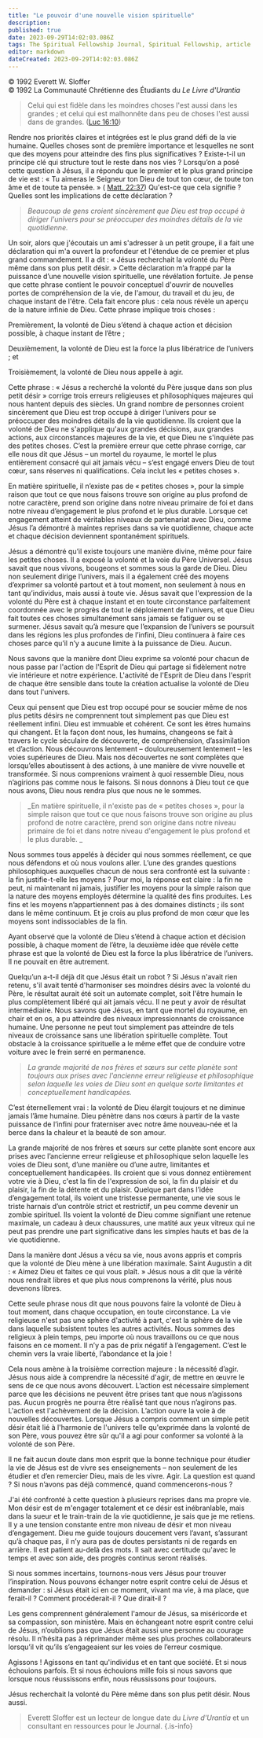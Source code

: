 ```yaml
---
title: "Le pouvoir d'une nouvelle vision spirituelle"
description: 
published: true
date: 2023-09-29T14:02:03.086Z
tags: The Spiritual Fellowship Journal, Spiritual Fellowship, article
editor: markdown
dateCreated: 2023-09-29T14:02:03.086Z
---
```


<p class="v-card v-sheet theme--light gray lighten-3 px-2">© 1992 Everett W. Sloffer<br>© 1992 La Communauté Chrétienne des Étudiants du <i>Le Livre d'Urantia</i ></p>


> Celui qui est fidèle dans les moindres choses l'est aussi dans les grandes ; et celui qui est malhonnête dans peu de choses l'est aussi dans de grandes. ([Luc 16:10](/fr/Bible/Luke/16#v10))

Rendre nos priorités claires et intégrées est le plus grand défi de la vie humaine. Quelles choses sont de première importance et lesquelles ne sont que des moyens pour atteindre des fins plus significatives ? Existe-t-il un principe clé qui structure tout le reste dans nos vies ? Lorsqu’on a posé cette question à Jésus, il a répondu que le premier et le plus grand principe de vie est : « Tu aimeras le Seigneur ton Dieu de tout ton cœur, de toute ton âme et de toute ta pensée. » ( [Matt. 22:37](/fr/Bible/Matthew/22#v37)) Qu'est-ce que cela signifie ? Quelles sont les implications de cette déclaration ?

> _Beaucoup de gens croient sincèrement que Dieu est trop occupé à diriger l'univers pour se préoccuper des moindres détails de la vie quotidienne._

Un soir, alors que j'écoutais un ami s'adresser à un petit groupe, il a fait une déclaration qui m'a ouvert la profondeur et l'étendue de ce premier et plus grand commandement. Il a dit : « Jésus recherchait la volonté du Père même dans son plus petit désir. » Cette déclaration m’a frappé par la puissance d’une nouvelle vision spirituelle, une révélation fortuite. Je pense que cette phrase contient le pouvoir conceptuel d'ouvrir de nouvelles portes de compréhension de la vie, de l'amour, du travail et du jeu, de chaque instant de l'être. Cela fait encore plus : cela nous révèle un aperçu de la nature infinie de Dieu. Cette phrase implique trois choses :

Premièrement, la volonté de Dieu s’étend à chaque action et décision possible, à chaque instant de l’être ;

Deuxièmement, la volonté de Dieu est la force la plus libératrice de l’univers ; et

Troisièmement, la volonté de Dieu nous appelle à agir.

Cette phrase : « Jésus a recherché la volonté du Père jusque dans son plus petit désir » corrige trois erreurs religieuses et philosophiques majeures qui nous hantent depuis des siècles. Un grand nombre de personnes croient sincèrement que Dieu est trop occupé à diriger l’univers pour se préoccuper des moindres détails de la vie quotidienne. Ils croient que la volonté de Dieu ne s'applique qu'aux grandes décisions, aux grandes actions, aux circonstances majeures de la vie, et que Dieu ne s'inquiète pas des petites choses. C’est la première erreur que cette phrase corrige, car elle nous dit que Jésus – un mortel du royaume, le mortel le plus entièrement consacré qui ait jamais vécu – s’est engagé envers Dieu de tout cœur, sans réserves ni qualifications. Cela inclut les « petites choses ».

En matière spirituelle, il n’existe pas de « petites choses », pour la simple raison que tout ce que nous faisons trouve son origine au plus profond de notre caractère, prend son origine dans notre niveau primaire de foi et dans notre niveau d’engagement le plus profond et le plus durable. Lorsque cet engagement atteint de véritables niveaux de partenariat avec Dieu, comme Jésus l’a démontré à maintes reprises dans sa vie quotidienne, chaque acte et chaque décision deviennent spontanément spirituels.

Jésus a démontré qu’il existe toujours une manière divine, même pour faire les petites choses. Il a exposé la volonté et la voie du Père Universel. Jésus savait que nous vivons, bougeons et sommes sous la garde de Dieu. Dieu non seulement dirige l’univers, mais il a également créé des moyens d’exprimer sa volonté partout et à tout moment, non seulement à nous en tant qu’individus, mais aussi à toute vie. Jésus savait que l'expression de la volonté du Père est à chaque instant et en toute circonstance parfaitement coordonnée avec le progrès de tout le déploiement de l'univers, et que Dieu fait toutes ces choses simultanément sans jamais se fatiguer ou se surmener. Jésus savait qu’à mesure que l’expansion de l’univers se poursuit dans les régions les plus profondes de l’infini, Dieu continuera à faire ces choses parce qu’il n’y a aucune limite à la puissance de Dieu. Aucun.

Nous savons que la manière dont Dieu exprime sa volonté pour chacun de nous passe par l'action de l'Esprit de Dieu qui partage si fidèlement notre vie intérieure et notre expérience. L'activité de l'Esprit de Dieu dans l'esprit de chaque être sensible dans toute la création actualise la volonté de Dieu dans tout l'univers.

Ceux qui pensent que Dieu est trop occupé pour se soucier même de nos plus petits désirs ne comprennent tout simplement pas que Dieu est réellement infini. Dieu est immuable et cohérent. Ce sont les êtres humains qui changent. Et la façon dont nous, les humains, changeons se fait à travers le cycle séculaire de découverte, de compréhension, d’assimilation et d’action. Nous découvrons lentement – douloureusement lentement – les voies supérieures de Dieu. Mais nos découvertes ne sont complètes que lorsqu’elles aboutissent à des actions, à une manière de vivre nouvelle et transformée. Si nous comprenions vraiment à quoi ressemble Dieu, nous n’agirions pas comme nous le faisons. Si nous donnons à Dieu tout ce que nous avons, Dieu nous rendra plus que nous ne le sommes.

> _En matière spirituelle, il n'existe pas de « petites choses », pour la simple raison que tout ce que nous faisons trouve son origine au plus profond de notre caractère, prend son origine dans notre niveau primaire de foi et dans notre niveau d'engagement le plus profond et le plus durable. _

Nous sommes tous appelés à décider qui nous sommes réellement, ce que nous défendons et où nous voulons aller. L’une des grandes questions philosophiques auxquelles chacun de nous sera confronté est la suivante : la fin justifie-t-elle les moyens ? Pour moi, la réponse est claire : la fin ne peut, ni maintenant ni jamais, justifier les moyens pour la simple raison que la nature des moyens employés détermine la qualité des fins produites. Les fins et les moyens n’appartiennent pas à des domaines distincts ; ils sont dans le même continuum. Et je crois au plus profond de mon cœur que les moyens sont indissociables de la fin.

Ayant observé que la volonté de Dieu s’étend à chaque action et décision possible, à chaque moment de l’être, la deuxième idée que révèle cette phrase est que la volonté de Dieu est la force la plus libératrice de l’univers. Il ne pouvait en être autrement.

Quelqu’un a-t-il déjà dit que Jésus était un robot ? Si Jésus n'avait rien retenu, s'il avait tenté d'harmoniser ses moindres désirs avec la volonté du Père, le résultat aurait été soit un automate complet, soit l'être humain le plus complètement libéré qui ait jamais vécu. Il ne peut y avoir de résultat intermédiaire. Nous savons que Jésus, en tant que mortel du royaume, en chair et en os, a pu atteindre des niveaux impressionnants de croissance humaine. Une personne ne peut tout simplement pas atteindre de tels niveaux de croissance sans une libération spirituelle complète. Tout obstacle à la croissance spirituelle a le même effet que de conduire votre voiture avec le frein serré en permanence.

> _La grande majorité de nos frères et sœurs sur cette planète sont toujours aux prises avec l'ancienne erreur religieuse et philosophique selon laquelle les voies de Dieu sont en quelque sorte limitantes et conceptuellement handicapées._

C’est éternellement vrai : la volonté de Dieu élargit toujours et ne diminue jamais l’âme humaine. Dieu pénètre dans nos cœurs à partir de la vaste puissance de l’infini pour fraterniser avec notre âme nouveau-née et la berce dans la chaleur et la beauté de son amour.

La grande majorité de nos frères et sœurs sur cette planète sont encore aux prises avec l’ancienne erreur religieuse et philosophique selon laquelle les voies de Dieu sont, d’une manière ou d’une autre, limitantes et conceptuellement handicapées. Ils croient que si vous donnez entièrement votre vie à Dieu, c'est la fin de l'expression de soi, la fin du plaisir et du plaisir, la fin de la détente et du plaisir. Quelque part dans l’idée d’engagement total, ils voient une tristesse permanente, une vie sous le triste harnais d’un contrôle strict et restrictif, un peu comme devenir un zombie spirituel. Ils voient la volonté de Dieu comme signifiant une retenue maximale, un cadeau à deux chaussures, une matité aux yeux vitreux qui ne peut pas prendre une part significative dans les simples hauts et bas de la vie quotidienne.

Dans la manière dont Jésus a vécu sa vie, nous avons appris et compris que la volonté de Dieu mène à une libération maximale. Saint Augustin a dit : « Aimez Dieu et faites ce qui vous plaît. » Jésus nous a dit que la vérité nous rendrait libres et que plus nous comprenons la vérité, plus nous devenons libres.

Cette seule phrase nous dit que nous pouvons faire la volonté de Dieu à tout moment, dans chaque occupation, en toute circonstance. La vie religieuse n'est pas une sphère d'activité à part, c'est la sphère de la vie dans laquelle subsistent toutes les autres activités. Nous sommes des religieux à plein temps, peu importe où nous travaillons ou ce que nous faisons en ce moment. Il n’y a pas de prix négatif à l’engagement. C’est le chemin vers la vraie liberté, l’abondance et la joie !

Cela nous amène à la troisième correction majeure : la nécessité d’agir. Jésus nous aide à comprendre la nécessité d'agir, de mettre en œuvre le sens de ce que nous avons découvert. L’action est nécessaire simplement parce que les décisions ne peuvent être prises tant que nous n’agissons pas. Aucun progrès ne pourra être réalisé tant que nous n’agirons pas. L'action est l'achèvement de la décision. L’action ouvre la voie à de nouvelles découvertes. Lorsque Jésus a compris comment un simple petit désir était lié à l'harmonie de l'univers telle qu'exprimée dans la volonté de son Père, vous pouvez être sûr qu'il a agi pour conformer sa volonté à la volonté de son Père.

Il ne fait aucun doute dans mon esprit que la bonne technique pour étudier la vie de Jésus est de vivre ses enseignements – non seulement de les étudier et d’en remercier Dieu, mais de les vivre. Agir. La question est quand ? Si nous n’avons pas déjà commencé, quand commencerons-nous ?

J'ai été confronté à cette question à plusieurs reprises dans ma propre vie. Mon désir est de m'engager totalement et ce désir est inébranlable, mais dans la sueur et le train-train de la vie quotidienne, je sais que je me retiens. Il y a une tension constante entre mon niveau de désir et mon niveau d’engagement. Dieu me guide toujours doucement vers l’avant, s’assurant qu’à chaque pas, il n’y aura pas de doutes persistants ni de regards en arrière. Il est patient au-delà des mots. Il sait avec certitude qu'avec le temps et avec son aide, des progrès continus seront réalisés.

Si nous sommes incertains, tournons-nous vers Jésus pour trouver l’inspiration. Nous pouvons échanger notre esprit contre celui de Jésus et demander : si Jésus était ici en ce moment, vivant ma vie, à ma place, que ferait-il ? Comment procéderait-il ? Que dirait-il ?

Les gens comprennent généralement l'amour de Jésus, sa miséricorde et sa compassion, son ministère. Mais en échangeant notre esprit contre celui de Jésus, n’oublions pas que Jésus était aussi une personne au courage résolu. Il n’hésita pas à réprimander même ses plus proches collaborateurs lorsqu’il vit qu’ils s’engageaient sur les voies de l’erreur cosmique.

Agissons ! Agissons en tant qu'individus et en tant que société. Et si nous échouions parfois. Et si nous échouions mille fois si nous savons que lorsque nous réussissons enfin, nous réussissons pour toujours.

Jésus recherchait la volonté du Père même dans son plus petit désir. Nous aussi.

> Everett Sloffer est un lecteur de longue date du _Livre d'Urantia_ et un consultant en ressources pour le Journal.
{.is-info}





